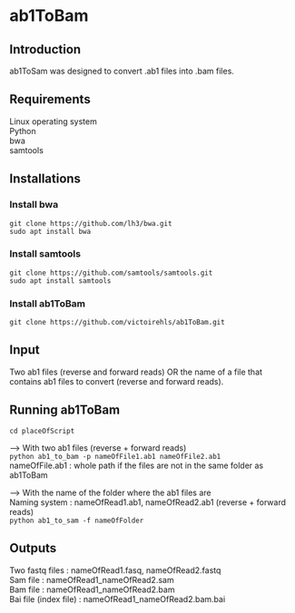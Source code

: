 # ab1ToBam #

## Introduction ##

ab1ToSam was designed to convert .ab1 files into .bam files.

## Requirements ##
Linux operating system <br>
Python <br>
bwa <br>
samtools <br>

## Installations ##

### Install bwa ###
`git clone https://github.com/lh3/bwa.git` <br>
`sudo apt install bwa`


### Install samtools ###
`git clone https://github.com/samtools/samtools.git ` <br>
`sudo apt install samtools`

### Install ab1ToBam ###
`git clone https://github.com/victoirehls/ab1ToBam.git`

## Input ##
Two ab1 files (reverse and forward reads) OR the name of a file that contains ab1 files to convert (reverse and forward reads). <br>

## Running ab1ToBam ##
`cd placeOfScript`

--> With two ab1 files (reverse + forward reads) <br>
`python ab1_to_bam -p nameOfFile1.ab1 nameOfFile2.ab1`<br>
nameOfFile.ab1 : whole path if the files are not in the same folder as ab1ToBam

--> With the name of the folder where the ab1 files are <br>
Naming system : nameOfRead1.ab1, nameOfRead2.ab1 (reverse + forward reads) <br>
`python ab1_to_sam -f nameOfFolder`

## Outputs ##
Two fastq files : nameOfRead1.fasq, nameOfRead2.fastq <br>
Sam file : nameOfRead1_nameOfRead2.sam <br>
Bam file : nameOfRead1_nameOfRead2.bam <br>
Bai file (index file) : nameOfRead1_nameOfRead2.bam.bai <br>

